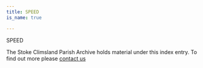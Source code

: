 ```yaml
---
title: SPEED
is_name: true

---
```


SPEED


The Stoke Climsland Parish Archive holds material under this index entry. To find out more please [contact us](/contact/)
